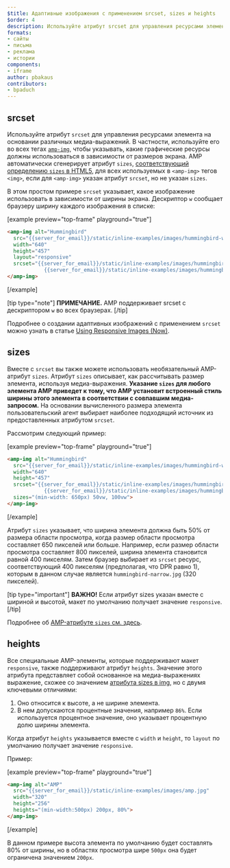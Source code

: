 ```yaml
---
$title: Адаптивные изображения с применением srcset, sizes и heights
$order: 4
description: Используйте атрибут srcset для управления ресурсами элемента на основании различных медиа-выражений. В частности, используйте его для всех тегов amp-img, чтобы указывать, какие...
formats:
- сайты
- письма
- реклама
- истории
components:
- iframe
author: pbakaus
contributors:
- bpaduch
---
```


## srcset

Используйте атрибут `srcset` для управления ресурсами элемента на основании различных медиа-выражений. В частности, используйте его во всех тегах [`amp-img`](../../../../documentation/components/reference/amp-img.md), чтобы указывать, какие графические ресурсы должны использоваться в зависимости от размеров экрана. AMP автоматически сгенерирует атрибут `sizes`, <a href="https://developer.mozilla.org/en-US/docs/Web/HTML/Element/img" data-md-type="link">соответствующий определению `sizes` в HTML5</a>, для всех используемых в `<amp-img>` тегов `<img>`, если для `<amp-img>` указан атрибут `srcset`, но не указан `sizes`.

В этом простом примере `srcset` указывает, какое изображение использовать в зависимости от ширины экрана. Дескриптор `w` сообщает браузеру ширину каждого изображения в списке:

[example preview="top-frame" playground="true"]

```html
<amp-img alt="Hummingbird"
  src="{{server_for_email}}/static/inline-examples/images/hummingbird-wide.jpg"
  width="640"
  height="457"
  layout="responsive"
  srcset="{{server_for_email}}/static/inline-examples/images/hummingbird-wide.jpg 640w,
            {{server_for_email}}/static/inline-examples/images/hummingbird-narrow.jpg 320w">
</amp-img>
```

[/example]

[tip type="note"] **ПРИМЕЧАНИЕ.** AMP поддерживает srcset с дескриптором `w` во всех браузерах. [/tip]

Подробнее о создании адаптивных изображений с применением `srcset` можно узнать в статье [Using Responsive Images (Now)](http://alistapart.com/article/using-responsive-images-now).

## sizes

Вместе с `srcset` вы также можете использовать необязательный AMP-атрибут `sizes`. Атрибут `sizes` описывает, как рассчитывать размер элемента, используя медиа-выражения. <strong data-md-type="raw_html">Указание `sizes` для любого элемента AMP приведет к тому, что AMP установит встроенный стиль ширины этого элемента в соответствии с совпавшим медиа-запросом.</strong> На основании вычисленного размера элемента пользовательский агент выбирает наиболее подходящий источник из предоставленных атрибутом `srcset`.

Рассмотрим следующий пример:

[example preview="top-frame" playground="true"]

```html
<amp-img alt="Hummingbird"
  src="{{server_for_email}}/static/inline-examples/images/hummingbird-wide.jpg"
  width="640"
  height="457"
  srcset="{{server_for_email}}/static/inline-examples/images/hummingbird-wide.jpg 640w,
            {{server_for_email}}/static/inline-examples/images/hummingbird-narrow.jpg 320w"
  sizes="(min-width: 650px) 50vw, 100vw">
</amp-img>
```

[/example]

Атрибут `sizes` указывает, что ширина элемента должна быть 50% от размера области просмотра, когда размер области просмотра составляет 650 пикселей или больше. Например, если размер области просмотра составляет 800 пикселей, ширина элемента становится равной 400 пикселям. Затем браузер выбирает из `srcset` ресурс, соответствующий 400 пикселям (предполагая, что DPR равно 1), которым в данном случае является `hummingbird-narrow.jpg` (320 пикселей).

[tip type="important"] **ВАЖНО!** Eсли атрибут sizes указан вместе с шириной и высотой, макет по умолчанию получает значение `responsive`. [/tip]

Подробнее об [AMP-атрибуте `sizes` см. здесь](../../../../documentation/guides-and-tutorials/learn/common_attributes.md).

## heights

Все специальные AMP-элементы, которые поддерживают макет `responsive`, также поддерживают атрибут `heights`. Значение этого атрибута представляет собой основанное на медиа-выражениях выражение, схожее со значением [атрибута sizes в img](https://developer.mozilla.org/en-US/docs/Web/HTML/Element/img), но с двумя ключевыми отличиями:

1. Оно относится к высоте, а не ширине элемента.
2. В нем допускаются процентные значения, например `86%`. Если используется процентное значение, оно указывает процентную долю ширины элемента.

Когда атрибут `heights` указывается вместе с `width` и `height`, то `layout` по умолчанию получает значение `responsive`.

Пример:

[example preview="top-frame" playground="true"]

```html
<amp-img alt="AMP"
  src="{{server_for_email}}/static/inline-examples/images/amp.jpg"
  width="320"
  height="256"
  heights="(min-width:500px) 200px, 80%">
</amp-img>
```

[/example]

В данном примере высота элемента по умолчанию будет составлять 80% от ширины, но в областях просмотра шире `500px` она будет ограничена значением `200px`.
